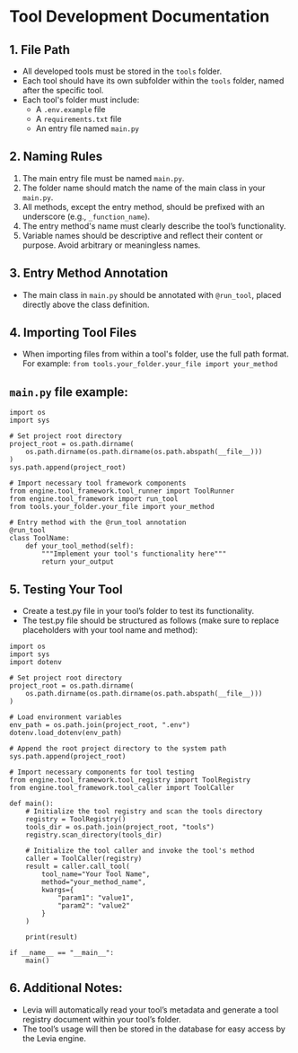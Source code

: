 # Tool Development Documentation

## 1. File Path
- All developed tools must be stored in the `tools` folder.
- Each tool should have its own subfolder within the `tools` folder, named after the specific tool.
- Each tool's folder must include:
  - A `.env.example` file
  - A `requirements.txt` file
  - An entry file named `main.py`

## 2. Naming Rules
1. The main entry file must be named `main.py`.
2. The folder name should match the name of the main class in your `main.py`.
3. All methods, except the entry method, should be prefixed with an underscore (e.g., `_function_name`).
4. The entry method's name must clearly describe the tool’s functionality.
5. Variable names should be descriptive and reflect their content or purpose. Avoid arbitrary or meaningless names.

## 3. Entry Method Annotation
- The main class in `main.py` should be annotated with `@run_tool`, placed directly above the class definition.

## 4. Importing Tool Files
- When importing files from within a tool's folder, use the full path format. For example:
  `from tools.your_folder.your_file import your_method`

## `main.py` file example:
```
import os
import sys

# Set project root directory
project_root = os.path.dirname(
    os.path.dirname(os.path.dirname(os.path.abspath(__file__)))
)
sys.path.append(project_root)

# Import necessary tool framework components
from engine.tool_framework.tool_runner import ToolRunner
from engine.tool_framework import run_tool
from tools.your_folder.your_file import your_method

# Entry method with the @run_tool annotation
@run_tool
class ToolName:
    def your_tool_method(self):
        """Implement your tool's functionality here"""
        return your_output
```

## 5. Testing Your Tool
- Create a test.py file in your tool’s folder to test its functionality.
- The test.py file should be structured as follows (make sure to replace placeholders with your tool name and method):
```
import os
import sys
import dotenv

# Set project root directory
project_root = os.path.dirname(
    os.path.dirname(os.path.dirname(os.path.abspath(__file__)))
)

# Load environment variables
env_path = os.path.join(project_root, ".env")
dotenv.load_dotenv(env_path)

# Append the root project directory to the system path
sys.path.append(project_root)

# Import necessary components for tool testing
from engine.tool_framework.tool_registry import ToolRegistry
from engine.tool_framework.tool_caller import ToolCaller

def main():
    # Initialize the tool registry and scan the tools directory
    registry = ToolRegistry()
    tools_dir = os.path.join(project_root, "tools")
    registry.scan_directory(tools_dir)

    # Initialize the tool caller and invoke the tool's method
    caller = ToolCaller(registry)
    result = caller.call_tool(
        tool_name="Your Tool Name",
        method="your_method_name",
        kwargs={
            "param1": "value1",
            "param2": "value2"
        }
    )

    print(result)

if __name__ == "__main__":
    main()
```

## 6. Additional Notes:
- Levia will automatically read your tool’s metadata and generate a tool registry document within your tool’s folder.
- The tool’s usage will then be stored in the database for easy access by the Levia engine.